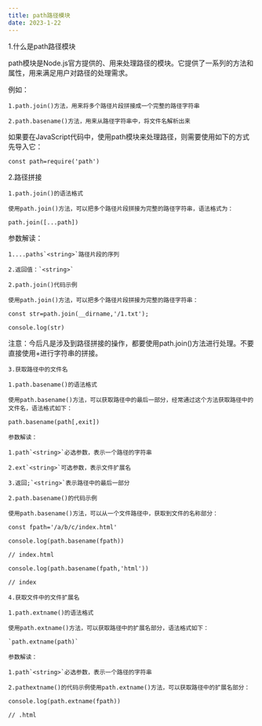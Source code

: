 ```yaml
---
title: path路径模块
date: 2023-1-22
---
```

1.什么是path路径模块

path模块是Node.js官方提供的、用来处理路径的模块。它提供了一系列的方法和属性，用来满足用户对路径的处理需求。

例如：

    1.path.join()方法，用来将多个路径片段拼接成一个完整的路径字符串

    2.path.basename()方法，用来从路径字符串中，将文件名解析出来

如果要在JavaScript代码中，使用path模块来处理路径，则需要使用如下的方式先导入它：

`const path=require('path')`

2.路径拼接

    1.path.join()的语法格式

    使用path.join()方法，可以把多个路径片段拼接为完整的路径字符串，语法格式为：

`path.join([...path])`

参数解读：

    1....paths`<string>`路径片段的序列

    2.返回值：`<string>`

    2.path.join()代码示例

    使用path.join()方法，可以把多个路径片段拼接为完整的路径字符串：

`const str=path.join(__dirname,'/1.txt');`

`console.log(str)`

注意：今后凡是涉及到路径拼接的操作，都要使用path.join()方法进行处理。不要直接使用+进行字符串的拼接。

    3.获取路径中的文件名

    1.path.basename()的语法格式

    使用path.basename()方法，可以获取路径中的最后一部分，经常通过这个方法获取路径中的文件名，语法格式如下：

`path.basename(path[,exit])`

    参数解读：

    1.path`<string>`必选参数，表示一个路径的字符串

    2.ext`<string>`可选参数，表示文件扩展名

    3.返回;`<string>`表示路径中的最后一部分

    2.path.basename()的代码示例

    使用path.basename()方法，可以从一个文件路径中，获取到文件的名称部分：

`const fpath='/a/b/c/index.html'`

`console.log(path.basename(fpath))`

`// index.html`

`console.log(path.basename(fpath,'html'))`

`// index`

    4.获取文件中的文件扩展名

    1.path.extname()的语法格式

    使用path.extname()方法，可以获取路径中的扩展名部分，语法格式如下：

    `path.extname(path)`

    参数解读：

    1.path`<string>`必选参数，表示一个路径的字符串

    2.pathextname()的代码示例使用path.extname()方法，可以获取路径中的扩展名部分：

`console.log(path.extname(fpath))`

`// .html`
